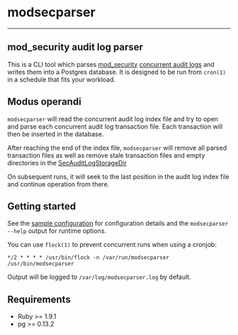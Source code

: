 # modsecparser
--------------

## mod_security audit log parser

This is a CLI tool which parses 
[mod_security](https://www.modsecurity.org/) 
[concurrent audit logs](https://github.com/SpiderLabs/ModSecurity/wiki/ModSecurity-2-Data-Formats#Concurrent_Audit_Log_Format)
and writes them into a Postgres database. It is designed to be run from `cron(1)` in a schedule that fits your workload.

## Modus operandi

`modsecparser` will read the concurrent audit log index file and try to open and parse each concurrent audit log transaction file.
Each transaction will then be inserted in the database.

After reaching the end of the index file, `modsecparser` will remove all parsed transaction files as well as
remove stale transaction files and empty directories in the 
[SecAuditLogStorageDir](https://github.com/SpiderLabs/ModSecurity/wiki/Reference-Manual#SecAuditLogStorageDir)

On subsequent runs, it will seek to the last position in the audit log index file and continue operation from there.

## Getting started

See the [sample configuration](docs/modsecparser.yml-example) for configuration details and the `modsecparser --help` output for runtime options.

You can use `flock(1)` to prevent concurrent runs when using a cronjob:

`*/2 * * * * /usr/bin/flock -n /var/run/modsecparser /usr/bin/modsecparser`

Output will be logged to `/var/log/modsecparser.log` by default.

## Requirements

 * Ruby >= 1.9.1
 * pg >= 0.13.2